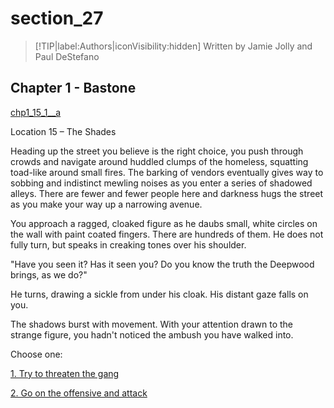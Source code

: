 
# section_27

>[!TIP|label:Authors|iconVisibility:hidden]
>Written by Jamie Jolly and Paul DeStefano

## Chapter 1 - Bastone

[chp1_15_1__a](../../decomp/app/src/main/res/raw/chp1_15_1__a.mp3 ':include :type=audio')

Location 15 – The Shades

Heading up the street you believe is the right choice, you push through crowds and navigate around huddled clumps of the homeless, squatting toad-like around small fires. The barking of vendors eventually gives way to sobbing and indistinct mewling noises as you enter a series of shadowed alleys. There are fewer and fewer people here and darkness hugs the street as you make your way up a narrowing avenue.

You approach a ragged, cloaked figure as he daubs small, white circles on the wall with paint coated fingers. There are hundreds of them. He does not fully turn, but speaks in creaking tones over his shoulder.

"Have you seen it? Has it seen you? Do you know the truth the Deepwood brings, as we do?"

He turns, drawing a sickle from under his cloak. His distant gaze falls on you.

The shadows burst with movement. With your attention drawn to the strange figure, you hadn't noticed the ambush you have walked into.


Choose one:

[1. Try to threaten the gang](output/chapter1/section_28.md)

[2. Go on the offensive and attack](output/chapter1/section_31.md)



